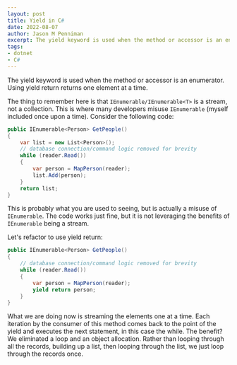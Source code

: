 ```yaml
---
layout: post
title: Yield in C#
date: 2022-08-07
author: Jason M Penniman
excerpt: The yield keyword is used when the method or accessor is an enumerator. Using yield return returns one element at a time.
tags:
- dotnet
- C#
---
```

The yield keyword is used when the method or accessor is an enumerator. Using yield return returns one element at a time.

The thing to remember here is that `IEnumerable/IEnumerable<T>` is a stream, not a collection. This is where many developers misuse `IEnumerable` (myself included once upon a time). Consider the following code:

``` csharp
public IEnumerable<Person> GetPeople()
{
    var list = new List<Person>();
    // database connection/command logic removed for brevity
    while (reader.Read())
    {
        var person = MapPerson(reader);
        list.Add(person);
    }
    return list;   
}
```

This is probably what you are used to seeing, but is actually a misuse of `IEnumerable`. The code works just fine, but it is not leveraging the benefits of `IEnumerable` being a stream.

Let's refactor to use yield return:

``` csharp
public IEnumerable<Person> GetPeople()
{
    // database connection/command logic removed for brevity
    while (reader.Read())
    {
        var person = MapPerson(reader);
        yield return person;
    }
}
```

What we are doing now is streaming the elements one at a time. Each iteration by the consumer of this method comes back to the point of the yield and executes the next statement, in this case the while. The benefit? We eliminated a loop and an object allocation. Rather than looping through all the records, building up a list, then looping through the list, we just loop through the records once.
